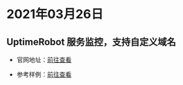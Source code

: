 # 2021年03月26日

## UptimeRobot 服务监控，支持自定义域名

- 官网地址：[前往查看](https://uptimerobot.com)

- 参考样例：[前往查看](https://status.disnot.com)
